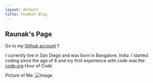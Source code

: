 ```yaml
---
layout: default
title: Student Blog
---
```


## Raunak's Page

Go to my [Github account](https://github.com/raunak2007) !!

I currently live in San Diego and was born in Bangalore, India. I started coding since the age of 6 and my first experience with code was the [code.org](code.org) Hour of Code

Picture of Me:
![image](https://github.com/raunak2007/csa-pages/assets/41299387/65d35b24-2dd7-42e1-808d-9a342e7c6613)
